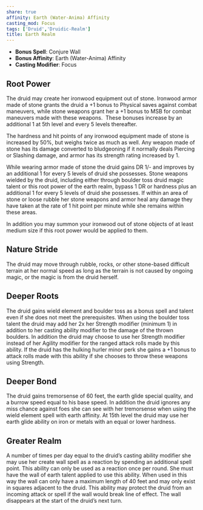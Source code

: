 ```yaml
---
share: true
affinity: Earth (Water-Anima) Affinity
casting_mod: Focus
tags: ['Druid','Druidic-Realm']
title: Earth Realm
---
```

- **Bonus Spell**: Conjure Wall
- **Bonus Affinity**: Earth (Water-Anima) Affinity
- **Casting Modifier**: Focus

## Root Power
The druid may create her ironwood equipment out of stone. Ironwood armor made of stone grants the druid a +1 bonus to Physical saves against combat maneuvers, while stone weapons grant her a +1 bonus to MSB for combat maneuvers made with these weapons.  These bonuses increase by an additional 1 at 5th level and every 5 levels thereafter.

The hardness and hit points of any ironwood equipment made of stone is increased by 50%, but weighs twice as much as well. Any weapon made of stone has its damage converted to bludgeoning if it normally deals Piercing or Slashing damage, and armor has its strength rating increased by 1.

While wearing armor made of stone the druid gains DR 1/- and improves by an additional 1 for every 5 levels of druid she possesses. Stone weapons wielded by the druid, including either through boulder toss druid magic talent or this root power of the earth realm, bypass 1 DR or hardness plus an additional 1 for every 5 levels of druid she possesses. If within an area of stone or loose rubble her stone weapons and armor heal any damage they have taken at the rate of 1 hit point per minute while she remains within these areas.

In addition you may summon your ironwood out of stone objects of at least medium size if this root power would be applied to them.
## Nature Stride
The druid may move through rubble, rocks, or other stone-based difficult terrain at her normal speed as long as the terrain is not caused by ongoing magic, or the magic is from the druid herself.
## Deeper Roots
The druid gains wield element and boulder toss as a bonus spell and talent even if she does not meet the prerequisites. When using the boulder toss talent the druid may add her 2x her Strength modifier (minimum 1) in addition to her casting ability modifier to the damage of the thrown boulders. In addition the druid may choose to use her Strength modifier instead of her Agility modifier for the ranged attack rolls made by this ability. If the druid has the hulking hurler minor perk she gains a +1 bonus to attack rolls made with this ability if she chooses to throw these weapons using Strength.
## Deeper Bond
The druid gains tremorsense of 60 feet, the earth glide special quality, and a burrow speed equal to his base speed. In addition the druid ignores any miss chance against foes she can see with her tremorsense when using the wield element spell with earth affinity. At 15th level the druid may use her earth glide ability on iron or metals with an equal or lower hardness.
## Greater Realm
A number of times per day equal to the druid’s casting ability modifier she may use her create wall spell as a reaction by spending an additional spell point. This ability can only be used as a reaction once per round. She must have the wall of earth talent applied to use this ability. When used in this way the wall can only have a maximum length of 40 feet and may only exist in squares adjacent to the druid. This ability may protect the druid from an incoming attack or spell if the wall would break line of effect. The wall disappears at the start of the druid’s next turn.
